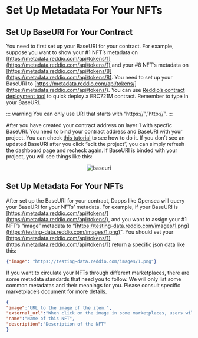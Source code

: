 # Set Up Metadata For Your NFTs

## Set Up BaseURI For Your Contract

You need to first set up your BaseURI for your contract. For example, suppose you want to show your #1 NFT’s metadata on [https://metadata.reddio.com/api/tokens/1](https://metadata.reddio.com/api/tokens/1) and your #8 NFT’s metadata on [https://metadata.reddio.com/api/tokens/8](https://metadata.reddio.com/api/tokens/8). You need to set up your BaseURI to [https://metadata.reddio.com/api/tokens/](https://metadata.reddio.com/api/tokens/).  You can use [Reddio’s contract deployment tool](https://deploy-contract.reddio.com/) to quick deploy a ERC721M contract. Remember to type in your BaseURI.

::: warning
You can only use URI that starts with “https://”,”http://”.
:::

After you have created your contract address on layer 1 with specfic BaseURI. You need to bind your contract address and BaseURI with your project. You can check [this tutorial](https://docs.reddio.com/guide/getting-started/mint-nfts-on-layer-2.html#binding-smart-contract-with-project) to see how to do it. If you don’t see an updated BaseURI after you click “edit the project”,  you can simply refresh the dashboard page and recheck again. If BaseURI is binded with your project, you will see things like this:

<p align="center">
  <img src="/baseuri.png" alt="baseuri"/>
</p>

## Set Up Metadata For Your NFTs

After set up the BaseURI for your contract, Dapps like Opensea will query your  BaseURI for your NFTs’ metadata. For example, if your BaseURI is [https://metadata.reddio.com/api/tokens/](https://metadata.reddio.com/api/tokens/), and you  want to assign your #1 NFT’s “image” metadata to “[https://testing-data.reddio.com/images/1.png](https://testing-data.reddio.com/images/1.png)". You should set your [https://metadata.reddio.com/api/tokens/1](https://metadata.reddio.com/api/tokens/1) return a specific json data like this:

```json
{"image": "https://testing-data.reddio.com/images/1.png"}
```

If you want to circulate your NFTs through different marketplaces, there are some metadata standards that need you to follow. We will only list some common metadatas and their meanings for you. Please consult specific marketplace’s document for more details.

```json
{
"image":"URL to the image of the item.",
"external_url":"When click on the image in some marketplaces, users will go to this URL.",
"name":"Name of this NFT",
"description":"Description of the NFT"
}
```
